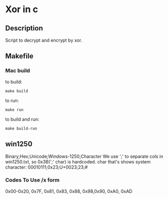 # Xor in c
## Description
Script to decrypt and encrypt by xor.

## Makefile
### Mac build
to build:

```
make build
```

to run:

```
make run
```

to build and run:

```
make build-run
```

## win1250
Binary;Hex;Unicode;Windows-1250;Character
We use ';' to separate cols in win1250.txt, so 0x3B(';' char) is hardcoded.
char that's shows system character: 00010111;0x23;U+0023;23;#
### Codes To Use /x form
0x00-0x20, 0x7F, 0x81, 0x83, 0x88, 0x98,0x90, 0xA0, 0xAD